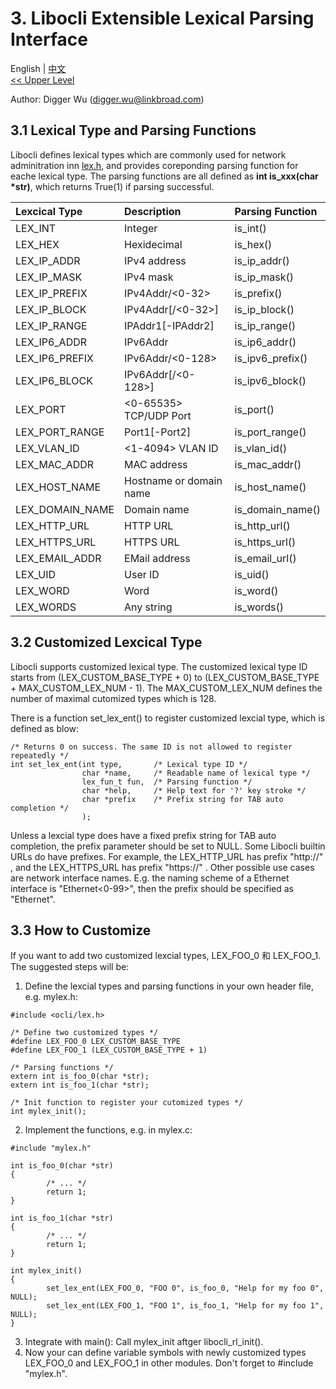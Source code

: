# 3. Libocli Extensible Lexical Parsing Interface

English | [中文](Lexical%20Parsing.zh_CN.md)
<br>
[<< Upper Level](README.md)  

Author: Digger Wu (digger.wu@linkbroad.com)

## 3.1 Lexical Type and Parsing Functions

Libocli defines lexical types which are commonly used for network adminitration inn [lex.h](../src/lex.h), and provides coreponding parsing function for eache lexical type. The parsing functions are all defined as **int is_xxx(char *str)**, which returns True(1) if parsing successful.

| Lexcical Type | Description | Parsing Function |
| :--- | :--- | :--- |
| LEX_INT | Integer | is_int() |
| LEX_HEX | Hexidecimal | is_hex() |
| LEX_IP_ADDR | IPv4 address | is_ip_addr() |
| LEX_IP_MASK | IPv4 mask | is_ip_mask() |
| LEX_IP_PREFIX | IPv4Addr/<0-32> | is_prefix() |
| LEX_IP_BLOCK | IPv4Addr[/<0-32>] | is_ip_block() |
| LEX_IP_RANGE | IPAddr1[-IPAddr2] | is_ip_range() |
| LEX_IP6_ADDR | IPv6Addr | is_ip6_addr() |
| LEX_IP6_PREFIX | IPv6Addr/<0-128> | is_ipv6_prefix() |
| LEX_IP6_BLOCK | IPv6Addr[/<0-128>] | is_ipv6_block() |
| LEX_PORT | <0-65535> TCP/UDP Port | is_port() |
| LEX_PORT_RANGE | Port1[-Port2] | is_port_range() |
| LEX_VLAN_ID | <1-4094> VLAN ID | is_vlan_id() |
| LEX_MAC_ADDR | MAC address | is_mac_addr() |
| LEX_HOST_NAME | Hostname or domain name| is_host_name() |
| LEX_DOMAIN_NAME | Domain name | is_domain_name() |
| LEX_HTTP_URL | HTTP URL | is_http_url() |
| LEX_HTTPS_URL | HTTPS URL | is_https_url() |
| LEX_EMAIL_ADDR | EMail address | is_email_url() |
| LEX_UID | User ID | is_uid() |
| LEX_WORD | Word | is_word() |
| LEX_WORDS | Any string | is_words() |

## 3.2 Customized Lexcical Type

Libocli supports customized lexical type. The customized lexical type ID starts from (LEX_CUSTOM_BASE_TYPE + 0) to (LEX_CUSTOM_BASE_TYPE + MAX_CUSTOM_LEX_NUM - 1). The MAX_CUSTOM_LEX_NUM defines the number of maximal cutomized types which is 128.

There is a function set_lex_ent() to register customized lexcial type, which is defined as blow:
```
/* Returns 0 on success. The same ID is not allowed to register repeatedly */
int set_lex_ent(int type,       /* Lexical type ID */
                char *name,     /* Readable name of lexical type */
                lex_fun_t fun,  /* Parsing function */
                char *help,     /* Help text for '?' key stroke */
                char *prefix    /* Prefix string for TAB auto completion */
                );
```

Unless a lexcial type does have a fixed prefix string for TAB auto completion, the prefix parameter should be set to NULL. Some Libocli builtin URLs do have prefixes. For example, the LEX_HTTP_URL has prefix "http://" , and the LEX_HTTPS_URL has prefix "https://" . Other possible use cases are network interface names. E.g. the naming scheme of a Ethernet interface is "Ethernet<0-99>", then the prefix should be specified as "Ethernet".

## 3.3 How to Customize

If you want to add two customized lexcial types, LEX_FOO_0 和 LEX_FOO_1. The suggested steps will be:

1. Define the lexcial types and parsing functions in your own header file, e.g. mylex.h:
```
#include <ocli/lex.h>

/* Define two customized types */
#define LEX_FOO_0 LEX_CUSTOM_BASE_TYPE
#define LEX_FOO_1 (LEX_CUSTOM_BASE_TYPE + 1)

/* Parsing functions */
extern int is_foo_0(char *str);
extern int is_foo_1(char *str);

/* Init function to register your cutomized types */
int mylex_init();
```

2. Implement the functions, e.g. in mylex.c:
```
#include "mylex.h"

int is_foo_0(char *str)
{
        /* ... */
        return 1;
}

int is_foo_1(char *str)
{
        /* ... */
        return 1;
}

int mylex_init()
{
        set_lex_ent(LEX_FOO_0, "FOO 0", is_foo_0, "Help for my foo 0", NULL);
        set_lex_ent(LEX_FOO_1, "FOO 1", is_foo_1, "Help for my foo 1", NULL);
}
```

3. Integrate with main(): Call mylex_init aftger libocli_rl_init().
4. Now your can define variable symbols with newly customized types LEX_FOO_0 and LEX_FOO_1 in other modules. Don't forget to #include "mylex.h".

